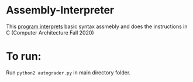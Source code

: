 # Assembly-Interpreter
This [program interprets](https://github.com/JasonNDao/Assembly-Interpreter/blob/main/hw5.pdf) basic syntax assmebly and does the instructions in C (Computer Architecture Fall 2020)

# To run:
Run `python2 autograder.py` in main directory folder.

